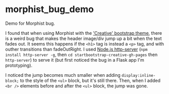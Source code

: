 # morphist_bug_demo
Demo for Morphist bug.

I found that when using Morphist with the ['Creative' bootstrap theme](https://startbootstrap.com/template-overviews/creative/), there is a weird bug that makes the header image/div jump up a bit when the text fades out.  It seems this happens if the `<h1>` tag is instead a `<p>` tag, and with outher transitions than fadeOutRight.  I used [Node.js http-server](https://www.npmjs.com/package/http-server) (`npm install http-server -g`, then `cd startbootstrap-creative-gh-pages` then `http-server`) to serve it (but first noticed the bug in a Flask app I'm prototyping).

I noticed the jump becomes much smaller when adding `display:inline-block;` to the style of the `<ul>` block, but it's still there.  Then, when I added `<br />` elements before and after the `<ul>` block, the jump was gone.

